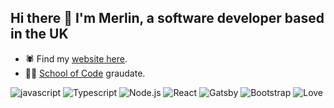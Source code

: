 ## Hi there 👋 I'm Merlin, a software developer based in the UK

- 🕷 Find my [website here](https://www.merlinjones.com). 
- 👨‍🎓 [School of Code](https://github.com/SchoolOfCode) graudate.


![javascript](https://img.shields.io/badge/JavaScript-F7DF1E?style=flat&logo=javascript&logoColor=black)
![Typescript](https://img.shields.io/badge/TypeScript-007ACC?style=flate&logo=typescript&logoColor=white)
![Node.js](https://img.shields.io/badge/Node.js-43853D?style=flat&logo=node.js&logoColor=white)
![React](https://img.shields.io/badge/React-20232A?style=flat&logo=react&logoColor=61DAFB)
![Gatsby](https://img.shields.io/badge/Gatsby-663399?style=flat&logo=gatsby&logoColor=white)
![Bootstrap](https://img.shields.io/badge/Bootstrap-563D7C?style=flat&logo=bootstrap&logoColor=white)
![Love](https://img.shields.io/badge/Max/MSP-grey?style=flat)


<!-- 
- 🔭 I’m currently working on ...
- 🌱 I’m currently learning ...
- 👯 I’m looking to collaborate on ...
- 🤔 I’m looking for help with ...
- 💬 Ask me about ...
- 📫 How to reach me: ...
- 😄 Pronouns: ...
- ⚡ Fun fact: ... -->


